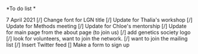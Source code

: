 *To do list *

7 April 2021
[/] Change font for LGN title
[/] Update for Thalia's workshop
[/] Update for Methods meeting
[/] Update for Chloe's mentorship
[/] Update for main page from the about page (to join us)
[/] add genetics society logo 
[/] look for volunteers, want to join the network. 
[/] want to join the mailing list
[/] Insert Twitter feed
[] Make a form to sign up 